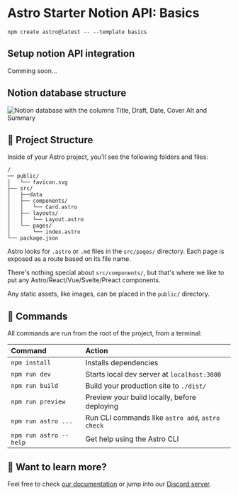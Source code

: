 # Astro Starter Notion API: Basics

```
npm create astro@latest -- --template basics
```

## Setup notion API integration

Comming soon...

## Notion database structure

![Notion database with the columns Title, Draft, Date, Cover Alt and Summary](https://stackblitz.com/edit/web-platform-yrreuz?file=Screenshot%202023-03-02%20160017.png "Notion database - table view")

## 🚀 Project Structure

Inside of your Astro project, you'll see the following folders and files:

```
/
── public/
│   └── favicon.svg
├── src/
│   ├──data
│   ├── components/
│   │   └── Card.astro
│   ├── layouts/
│   │   └── Layout.astro
│   └── pages/
│       └── index.astro
└── package.json
```

Astro looks for `.astro` or `.md` files in the `src/pages/` directory. Each page is exposed as a route based on its file name.

There's nothing special about `src/components/`, but that's where we like to put any Astro/React/Vue/Svelte/Preact components.

Any static assets, like images, can be placed in the `public/` directory.

## 🧞 Commands

All commands are run from the root of the project, from a terminal:

| Command                | Action                                           |
| :--------------------- | :----------------------------------------------- |
| `npm install`          | Installs dependencies                            |
| `npm run dev`          | Starts local dev server at `localhost:3000`      |
| `npm run build`        | Build your production site to `./dist/`          |
| `npm run preview`      | Preview your build locally, before deploying     |
| `npm run astro ...`    | Run CLI commands like `astro add`, `astro check` |
| `npm run astro --help` | Get help using the Astro CLI                     |

## 👀 Want to learn more?

Feel free to check [our documentation](https://docs.astro.build) or jump into our [Discord server](https://astro.build/chat).
